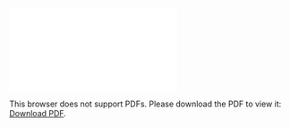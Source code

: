 <object data="christ-in-song/CIS1908pdfs/536.pdf" type="application/pdf" width="100%" height="1024px">
    <embed src="christ-in-song/CIS1908pdfs/536.pdf">
        <p>This browser does not support PDFs. Please download the PDF to view it: <a href="christ-in-song/CIS1908pdfs/536.pdf">Download PDF</a>.</p>
    </embed>
</object>

